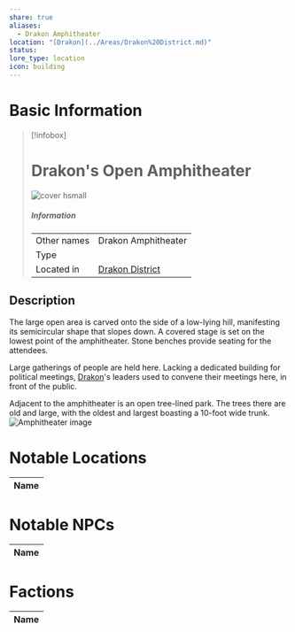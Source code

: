 ```yaml
---
share: true
aliases:
  - Drakon Amphitheater
location: "[Drakon](../Areas/Drakon%20District.md)"
status: 
lore_type: location
icon: building
---
```

# Basic Information
> [!infobox]
> # Drakon's Open Amphitheater
> ![cover hsmall](insertimage.png)
> ##### Information
> |   |  |
> | ---- | ---- |
> | Other names | Drakon Amphitheater|
> | Type | 
> | Located in | [Drakon District](../Areas/Drakon%20District.md)|
## Description
The large open area is carved onto the side of a low-lying hill, manifesting its semicircular shape that slopes down. A covered stage is set on the lowest point of the amphitheater. Stone benches provide seating for the attendees.
 
Large gatherings of people are held here. Lacking a dedicated building for political meetings, [Drakon](../Areas/Drakon%20District.md)'s leaders used to convene their meetings here, in front of the public.

Adjacent to the amphitheater is an open tree-lined park. The trees there are old and large, with the oldest and largest boasting a 10-foot wide trunk.
![Amphitheater image](https://upload.wikimedia.org/wikipedia/commons/5/5b/The_great_theater_of_Epidaurus%2C_designed_by_Polykleitos_the_Younger_in_the_4th_century_BC%2C_Sanctuary_of_Asklepeios_at_Epidaurus%2C_Greece_%2814015010416%29.jpg)
# Notable Locations
| Name |
| ---- |

# Notable NPCs
| Name |
| ---- |

# Factions
| Name |
| ---- |
